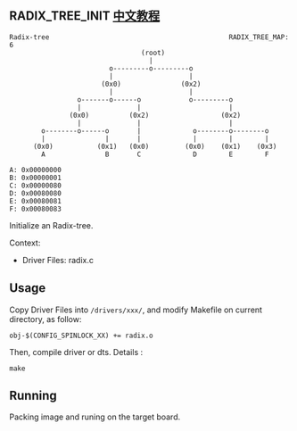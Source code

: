 RADIX_TREE_INIT [中文教程](https://biscuitos.github.io/blog/RADIX-TREE_RADIX_TREE_INIT/)
----------------------------------

```
Radix-tree                                             RADIX_TREE_MAP: 6
                                 (root)
                                   |
                         o---------o---------o
                         |                   |
                       (0x0)               (0x2)
                         |                   |
                 o-------o------o            o---------o
                 |              |                      |
               (0x0)          (0x2)                  (0x2)
                 |              |                      |
        o--------o------o       |             o--------o--------o
        |               |       |             |        |        |
      (0x0)           (0x1)   (0x0)         (0x0)    (0x1)    (0x3)
        A               B       C             D        E        F

A: 0x00000000
B: 0x00000001
C: 0x00000080
D: 0x00080080
E: 0x00080081
F: 0x00080083
```

Initialize an Radix-tree.

Context:

* Driver Files: radix.c

## Usage

Copy Driver Files into `/drivers/xxx/`, and modify Makefile on current 
directory, as follow:

```
obj-$(CONFIG_SPINLOCK_XX) += radix.o
```

Then, compile driver or dts. Details :

```
make
```

## Running

Packing image and runing on the target board.
